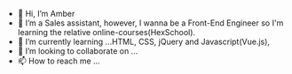 - 👋 Hi, I’m Amber
- 👀 I’m a Sales assistant, however, I wanna be a Front-End Engineer so I'm learning the relative online-courses(HexSchool).
- 🌱 I’m currently learning ...HTML, CSS, jQuery and Javascript(Vue.js), 
- 💞️ I’m looking to collaborate on ...
- 📫 How to reach me ...

<!---
autum55853/autum55853 is a ✨ special ✨ repository because its `README.md` (this file) appears on your GitHub profile.
You can click the Preview link to take a look at your changes.
--->
